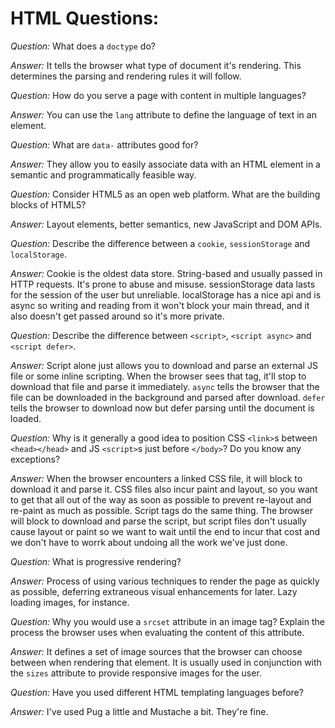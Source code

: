# HTML Questions:

*Question:* What does a `doctype` do?

*Answer:* It tells the browser what type of document it's rendering. This determines the parsing and rendering rules it will follow.

*Question:* How do you serve a page with content in multiple languages?

*Answer:* You can use the `lang` attribute to define the language of text in an element.

*Question:* What are `data-` attributes good for?

*Answer:* They allow you to easily associate data with an HTML element in a semantic and programmatically feasible way.

*Question:* Consider HTML5 as an open web platform. What are the building blocks of HTML5?

*Answer:* Layout elements, better semantics, new JavaScript and DOM APIs.

*Question:* Describe the difference between a `cookie`, `sessionStorage` and `localStorage`.

*Answer:* Cookie is the oldest data store. String-based and usually passed in HTTP requests. It's prone to abuse and misuse. sessionStorage data lasts for the session of the user but unreliable. localStorage has a nice api and is async so writing and reading from it won't block your main thread, and it also doesn't get passed around so it's more private.

*Question:* Describe the difference between `<script>`, `<script async>` and `<script defer>`.

*Answer:* Script alone just allows you to download and parse an external JS file or some inline scripting. When the browser sees that tag, it'll stop to download that file and parse it immediately. `async` tells the browser that the file can be downloaded in the background and parsed after download. `defer` tells the browser to download now but defer parsing until the document is loaded.

*Question:* Why is it generally a good idea to position CSS `<link>`s between `<head></head>` and JS `<script>`s just before `</body>`? Do you know any exceptions?

*Answer:* When the browser encounters a linked CSS file, it will block to download it and parse it. CSS files also incur paint and layout, so you want to get that all out of the way as soon as possible to prevent re-layout and re-paint as much as possible. Script tags do the same thing. The browser will block to download and parse the script, but script files don't usually cause layout or paint so we want to wait until the end to incur that cost and we don't have to worrk about undoing all the work we've just done.

*Question:* What is progressive rendering?

*Answer:* Process of using various techniques to render the page as quickly as possible, deferring extraneous visual enhancements for later. Lazy loading images, for instance.

*Question:* Why you would use a `srcset` attribute in an image tag? Explain the process the browser uses when evaluating the content of this attribute.

*Answer:* It defines a set of image sources that the browser can choose between when rendering that element. It is usually used in conjunction with the `sizes` attribute to provide responsive images for the user.

*Question:* Have you used different HTML templating languages before?

*Answer:* I've used Pug a little and Mustache a bit. They're fine.
